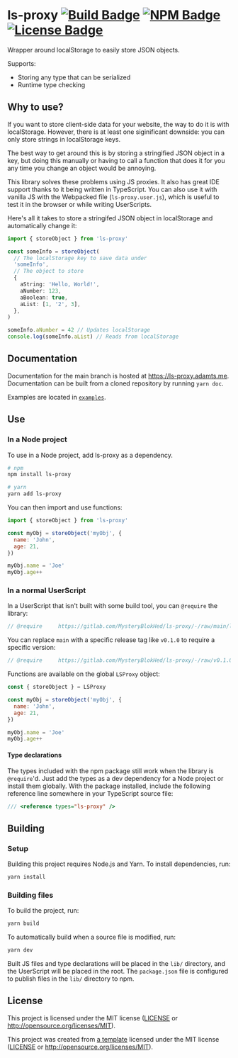 # ls-proxy [![Build Badge]](https://gitlab.com/MysteryBlokHed/ls-proxy/-/pipelines) [![NPM Badge]](https://www.npmjs.com/package/ls-proxy) [![License Badge]](#license)

Wrapper around localStorage to easily store JSON objects.

Supports:

- Storing any type that can be serialized
- Runtime type checking

## Why to use?

If you want to store client-side data for your website, the way to do it is with localStorage.
However, there is at least one siginificant downside: you can only store strings in localStorage keys.

The best way to get around this is by storing a stringified JSON object in a key,
but doing this manually or having to call a function that does it for you any time you change an object would be annoying.

This library solves these problems using JS proxies.
It also has great IDE support thanks to it being written in TypeScript.
You can also use it with vanilla JS with the Webpacked file (`ls-proxy.user.js`),
which is useful to test it in the browser or while writing UserScripts.

Here's all it takes to store a stringifed JSON object in localStorage and automatically change it:

```typescript
import { storeObject } from 'ls-proxy'

const someInfo = storeObject(
  // The localStorage key to save data under
  'someInfo',
  // The object to store
  {
    aString: 'Hello, World!',
    aNumber: 123,
    aBoolean: true,
    aList: [1, '2', 3],
  },
)

someInfo.aNumber = 42 // Updates localStorage
console.log(someInfo.aList) // Reads from localStorage
```

## Documentation

Documentation for the main branch is hosted at <https://ls-proxy.adamts.me>.
Documentation can be built from a cloned repository by running `yarn doc`.

Examples are located in [`examples`](https://gitlab.com/MysteryBlokHed/ls-proxy/-/tree/main/examples).

## Use

### In a Node project

To use in a Node project, add ls-proxy as a dependency.

```sh
# npm
npm install ls-proxy

# yarn
yarn add ls-proxy
```

You can then import and use functions:

```javascript
import { storeObject } from 'ls-proxy'

const myObj = storeObject('myObj', {
  name: 'John',
  age: 21,
})

myObj.name = 'Joe'
myObj.age++
```

### In a normal UserScript

In a UserScript that isn't built with some build tool, you can `@require` the library:

```javascript
// @require     https://gitlab.com/MysteryBlokHed/ls-proxy/-/raw/main/ls-proxy.user.js
```

<!-- Make sure that this is true for your project -->

You can replace `main` with a specific release tag like `v0.1.0` to require a specific version:

```javascript
// @require     https://gitlab.com/MysteryBlokHed/ls-proxy/-/raw/v0.1.0/ls-proxy.user.js
```

Functions are available on the global `LSProxy` object:

```javascript
const { storeObject } = LSProxy

const myObj = storeObject('myObj', {
  name: 'John',
  age: 21,
})

myObj.name = 'Joe'
myObj.age++
```

#### Type declarations

The types included with the npm package still work when the library is `@require`'d.
Just add the types as a dev dependency for a Node project or install them globally.
With the package installed, include the following reference line somewhere in your TypeScript source file:

```typescript
/// <reference types="ls-proxy" />
```

## Building

### Setup

Building this project requires Node.js and Yarn.
To install dependencies, run:

```sh
yarn install
```

### Building files

To build the project, run:

```sh
yarn build
```

To automatically build when a source file is modified, run:

```sh
yarn dev
```

Built JS files and type declarations will be placed in the `lib/` directory,
and the UserScript will be placed in the root. The `package.json` file is configured
to publish files in the `lib/` directory to npm.

## License

This project is licensed under the MIT license
([LICENSE](https://gitlab.com/MysteryBlokHed/ls-proxy/-/blob/main/LICENSE)
or <http://opensource.org/licenses/MIT>).

This project was created from [a template](https://gitlab.com/MysteryBlokHed/ls-proxy)
licensed under the MIT license
([LICENSE](https://gitlab.com/MysteryBlokHed/ls-proxy/-/blob/main/LICENSE)
or <http://opensource.org/licenses/MIT>).

[build badge]: https://img.shields.io/gitlab/pipeline-status/MysteryBlokHed/ls-proxy
[npm badge]: https://img.shields.io/npm/v/ls-proxy
[license badge]: https://img.shields.io/badge/license-MIT-green
